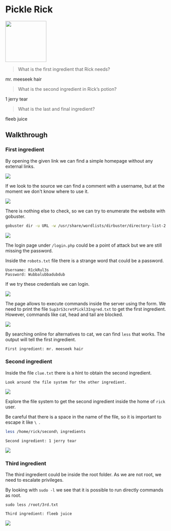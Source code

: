 # Pickle Rick

<Image src="https://i.imgur.com/o9pyhyU.jpg" width="128" />

> What is the first ingredient that Rick needs?

mr. meeseek hair

> What is the second ingredient in Rick’s potion?

1 jerry tear

> What is the last and final ingredient?

fleeb juice

## Walkthrough

### First ingredient

By opening the given link we can find a simple homepage without any external links.

<Image src="/images/writeups/thm/challenges/pickle-rick/home.png" />

If we look to the source we can find a comment with a username, but at the moment we don't know where to use it.

<Image src="/images/writeups/thm/challenges/pickle-rick/source.png" />

There is nothing else to check, so we can try to enumerate the website with gobuster.

```bash
gobuster dir -u URL -w /usr/share/wordlists/dirbuster/directory-list-2.3-medium.txt -x php,txt,html,css,js -eq
```

<Image src="/images/writeups/thm/challenges/pickle-rick/gobuster.png" />

The login page under `/login.php` could be a point of attack but we are still missing the password.

Inside the `robots.txt` file there is a strange word that could be a password.

```
Username: R1ckRul3s
Password: Wubbalubbadubdub
```

If we try these credentials we can login.

<Image src="/images/writeups/thm/challenges/pickle-rick/login.png" />

The page allows to execute commands inside the server using the form.
We need to print the file `Sup3rS3cretPickl3Ingred.txt` to get the first ingredient.
However, commands like cat, head and tail are blocked.

<Image src="/images/writeups/thm/challenges/pickle-rick/blocked.png" />

By searching online for alternatives to cat, we can find `less` that works.
The output will tell the first ingredient.

```
First ingredient: mr. meeseek hair
```

### Second ingredient

Inside the file `clue.txt` there is a hint to obtain the second ingredient.

```
Look around the file system for the other ingredient.
```

<Image src="/images/writeups/thm/challenges/pickle-rick/clue.png" />

Explore the file system to get the second ingredient inside the home of `rick` user.

Be careful that there is a space in the name of the file, so it is important to escape it like `\ `.

```bash
less /home/rick/second\ ingredients
```

```
Second ingredient: 1 jerry tear
```

<Image src="/images/writeups/thm/challenges/pickle-rick/second.png" />

### Third ingredient

The third ingredient could be inside the root folder. As we are not root, we need to escalate privileges.

By looking with `sudo -l` we see that it is possible to run directly commands as root.

```
sudo less /root/3rd.txt
```

```
Third ingredient: fleeb juice
```

<Image src="/images/writeups/thm/challenges/pickle-rick/root.png" />
